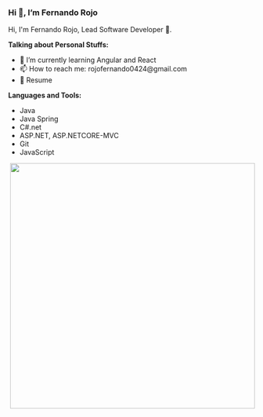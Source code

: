 
<main>
<h3>Hi 👋, I’m Fernando Rojo</h3>
<p>Hi, I'm Fernando Rojo, Lead Software Developer 🚀.</p>
<p><b>Talking about Personal Stuffs:</b></p>
  <ul>
    <li>🌱 I’m currently learning Angular and React</li>
    <li>📫 How to reach me: rojofernando0424@gmail.com</li>
    <li>📝 Resume</li>
  </ul>
  
  <p><b>Languages and Tools:</b></p>
  <ul>
    <li>Java</li>
    <li>Java Spring</li>
    <li>C#.net</li>
    <li>ASP.NET, ASP.NETCORE-MVC</li>
    <li>Git</li>
    <li>JavaScript</li>
  </ul>
  
  <img width="500px" align="right" src="https://aleduran.com/wp-content/uploads/lenguajes-programacion-top.gif">
</main>




<!---
Fernando0313/Fernando0313 is a ✨ special ✨ repository because its `README.md` (this file) appears on your GitHub profile.
You can click the Preview link to take a look at your changes.
--->
